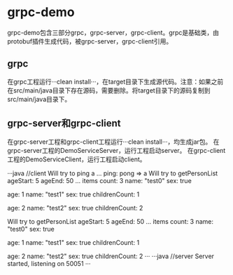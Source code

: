 # grpc-demo
grpc-demo包含三部分grpc，grpc-server，grpc-client。grpc是基础类，由protobuf插件生成代码，被grpc-server，grpc-client引用。

## grpc
在grpc工程运行···clean install···，在target目录下生成源代码。注意：如果之前在src/main/java目录下存在源码，需要删除。将target目录下的源码复制到src/main/java目录下。

## grpc-server和grpc-client
在grpc-server工程和grpc-client工程运行···clean install···，均生成jar包。
在grpc-server工程的DemoServiceServer，运行工程启动server。
在grpc-client工程的DemoServiceClient，运行工程启动client。

···java
//client
Will try to ping a ...
ping: pong => a
Will try to getPersonList ageStart: 5
ageEnd: 50
   ...
items count: 3
name: "test0"
sex: true

age: 1
name: "test1"
sex: true
childrenCount: 1

age: 2
name: "test2"
sex: true
childrenCount: 2

Will try to getPersonList ageStart: 5
ageEnd: 50
   ...
items count: 3
name: "test0"
sex: true

age: 1
name: "test1"
sex: true
childrenCount: 1

age: 2
name: "test2"
sex: true
childrenCount: 2
···
···java
//server
Server started, listening on 50051
···
